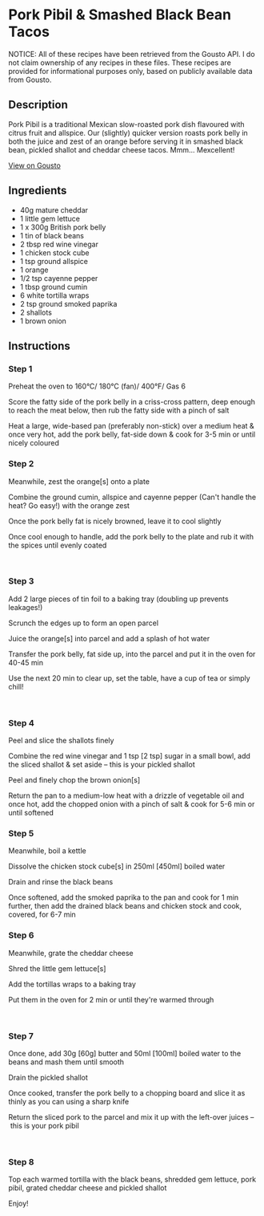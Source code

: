 # Pork Pibil & Smashed Black Bean Tacos 

NOTICE: All of these recipes have been retrieved from the Gousto API. I do not claim ownership of any recipes in these files. These recipes are provided for informational purposes only, based on publicly available data from Gousto.

## Description

Pork Pibil is a traditional Mexican slow-roasted pork dish flavoured with citrus fruit and allspice. Our (slightly) quicker version roasts pork belly in both the juice and zest of an orange before serving it in smashed black bean, pickled shallot and cheddar cheese tacos. Mmm... Mexcellent!

[View on Gousto](https://www.gousto.co.uk/recipes/cookbook/pork-pibil-smashed-black-bean-tacos)

## Ingredients

- 40g mature cheddar
- 1 little gem lettuce
- 1 x 300g British pork belly
- 1 tin of black beans
- 2 tbsp red wine vinegar 
- 1 chicken stock cube 
- 1 tsp ground allspice
- 1 orange 
- 1/2 tsp cayenne pepper 
- 1 tbsp ground cumin
- 6 white tortilla wraps
- 2 tsp ground smoked paprika 
- 2 shallots 
- 1 brown onion

## Instructions


### Step 1

Preheat the oven to 160&deg;C/ 180&deg;C (fan)/ 400&deg;F/ Gas 6


Score the fatty side of the pork belly&nbsp;in a criss-cross pattern, deep enough to reach the meat below, then rub the fatty side with a pinch of salt


Heat a large, wide-based pan (preferably non-stick) over a medium heat &amp; once very hot, add the&nbsp;pork belly, fat-side down &amp; cook for 3-5 min or until nicely coloured


### Step 2

Meanwhile, zest the orange<span class="text-danger">[s]</span> onto a plate


Combine the ground cumin, allspice and cayenne pepper (Can't handle the heat? Go easy!) with the orange zest&nbsp;


Once the pork belly fat is nicely browned, leave it to cool slightly


Once cool enough to handle, add the pork belly to the plate and rub it with the spices&nbsp;until evenly coated&nbsp;


&nbsp;


### Step 3

Add 2 large pieces of&nbsp;tin foil&nbsp;to a baking tray (doubling up prevents leakages!)


Scrunch the edges up to form an open parcel


Juice the orange<span class="text-danger">[s]</span> into parcel and add a splash of hot water


Transfer the pork belly, fat side up,&nbsp;into the parcel and put it in the oven for 40-45 min


Use the next 20 min to clear up, set the table, have a cup of tea or simply chill!


&nbsp;


### Step 4

Peel and slice the&nbsp;shallots finely


Combine the&nbsp;red wine vinegar&nbsp;and 1 tsp&nbsp;<span class="text-danger">[2 tsp]&nbsp;</span>sugar&nbsp;in a small bowl, add the&nbsp;sliced shallot &amp;&nbsp;set aside &ndash; this is your&nbsp;pickled shallot


Peel and finely chop the brown&nbsp;onion<span class="text-danger">[s]</span>


Return the pan to a medium-low heat with a drizzle of vegetable oil&nbsp;<span class="text-highlight">and once hot,</span> add the chopped onion with a pinch of salt &amp; cook for 5-6 min or until softened


### Step 5

Meanwhile, boil a kettle


Dissolve the&nbsp;chicken stock cube<span class="text-danger">[s]</span> in 250ml<span class="text-danger">&nbsp;[450ml]</span>&nbsp;boiled water&nbsp;


Drain and rinse the&nbsp;black beans


Once softened, add the smoked paprika to the pan and cook for 1 min further, then add the drained black beans and chicken stock and cook, covered, for 6-7 min


### Step 6

Meanwhile, grate the cheddar cheese&nbsp;


Shred the little gem lettuce<span class="text-danger">[s]</span>


Add the tortillas wraps to a baking tray


Put them in the oven for 2 min or until they're warmed through


&nbsp;


### Step 7

Once done, add 30g <span class="text-danger">[60g]</span> butter and 50ml <span class="text-danger">[100ml]</span> boiled water to the beans and mash them until smooth


Drain the pickled shallot


Once cooked, transfer the pork belly to a chopping board and slice it&nbsp;as thinly as you can using a sharp knife&nbsp;


Return the sliced pork to the parcel and mix it up with t<span class="text-highlight">he left-</span>over&nbsp;juices &ndash;&nbsp;this is your pork pibil


&nbsp;

### Step 8

Top each warmed&nbsp;tortilla&nbsp;with the black beans, shredded gem lettuce, pork pibil, grated cheddar cheese and pickled shallot&nbsp;


Enjoy!

